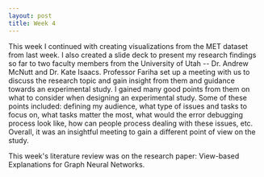 ```yaml
---
layout: post
title: Week 4
---
```


This week I continued with creating visualizations from the MET dataset from last week. I also created a slide deck to present my research findings so far to two faculty members from the University of Utah -- Dr. Andrew McNutt and Dr. Kate Isaacs. Professor Fariha set up a meeting with us to discuss the research topic and gain insight from them and guidance towards an experimental study. I gained many good points from them on what to consider when designing an experimental study. Some of these points included: defining my audience, what type of issues and tasks to focus on, what tasks matter the most, what would the error debugging process look like, how can people process dealing with these issues, etc. Overall, it was an insightful meeting to gain a different point of view on the study. 

This week's literature review was on the research paper: View-based Explanations for Graph Neural Networks. 